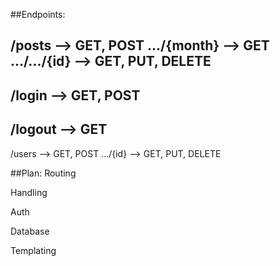 ##Endpoints:


/posts --> GET, POST
.../{month} --> GET
.../.../{id} --> GET, PUT, DELETE  
---
/login --> GET, POST
---
/logout --> GET
---
/users --> GET, POST
.../{id} --> GET, PUT, DELETE

##Plan:
Routing

Handling

Auth

Database

Templating

